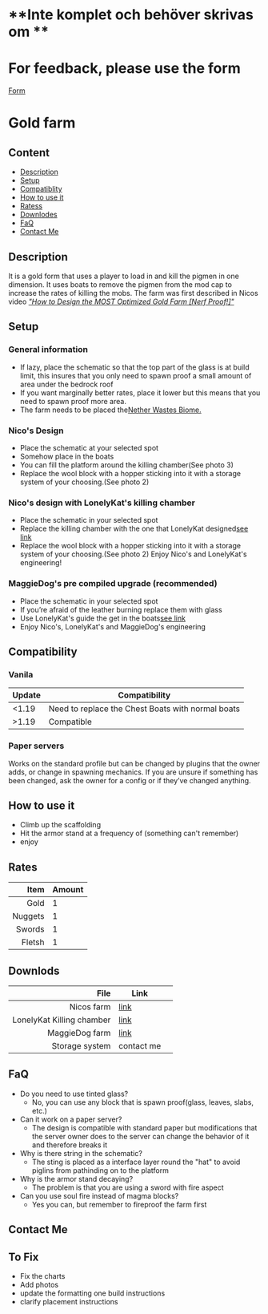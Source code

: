 # **Inte komplet och behöver skrivas om **

# For feedback, please use the form

[Form](https://docs.google.com/forms/d/e/1FAIpQLSekAFAJUajBmffwR9o_1agXmcySfF0EH6NJD8WMmezmmFVdjw/viewform?usp=sharing)

# Gold farm

## Content

- [Description]()
- [Setup](https://Caspian.rosengren.nu/Mincraft/GoldFarm/Guid/#setup)
- [Compatiblity](https://Caspian.rosengren.nu/Mincraft/GoldFarm/Guid/#compatibility)
- [How to use it](https://Caspian.rosengren.nu/Mincraft/GoldFarm/Guid/#how-to-use-it)
- [Ratess](https://Caspian.rosengren.nu/Mincraft/GoldFarm/Guid/#rates)
- [Downlodes](https://Caspian.rosengren.nu/Mincraft/GoldFarm/Guid/#downloads)
- [FaQ](https://Caspian.rosengren.nu/Mincraft/GoldFarm/Guid/#faq)
- [Contact Me](https://Caspian.rosengren.nu/Mincraft/GoldFarm/Guid/#contact-me)

## Description

It is a gold form that uses a player to load in and kill the pigmen in one dimension.
It uses boats to remove the pigmen from the mod cap to increase the rates of killing the mobs.
The farm was first described in Nicos video [*"How to Design the MOST Optimized Gold Farm [Nerf Proof!]"*](https://www.youtube.com/watch?v=nTSFuNXbjqo)

## Setup

### General information

- If lazy, place the schematic so that the top part of the glass is at build limit, this insures that you only need to spawn proof a small amount of area under the bedrock roof
- If you want marginally better rates, place it lower but this means that you need to spawn proof more area.
- The farm needs to be placed the[Nether Wastes Biome.](https://minecraft.wiki/w/Nether_Wastes)

### Nico's Design

- Place the schematic at your selected spot
- Somehow place in the boats
- You can fill the platform around the killing chamber(See photo 3)
- Replace the wool block with a hopper sticking into it with a storage system of your choosing.(See photo 2)

### Nico's design with LonelyKat's killing chamber

- Place the schematic in your selected spot
- Replace the killing chamber with the one that LonelyKat designed[see link](https://youtu.be/GN_RV3ush94)
- Replace the wool block with a hopper sticking into it with a storage system of your choosing.(See photo 2)
  Enjoy Nico's and LonelyKat's engineering!

### MaggieDog's pre compiled upgrade (recommended)

- Place the schematic in your selected spot
- If you’re afraid of the leather burning replace them with glass
- Use LonelyKat's guide the get in the boats[see link](https://youtu.be/GN_RV3ush94)
- Enjoy Nico's, LonelyKat's and MaggieDog's engineering

## Compatibility

### Vanila

| Update | Compatibility                                     |
| ------ | ------------------------------------------------- |
| <1.19  | Need to replace the Chest Boats with normal boats |
| >1.19  | Compatible                                        |

### Paper servers

Works on the standard profile but can be changed by plugins that the owner adds, or change in spawning mechanics. If you are unsure if something has been changed, ask the owner for a config or if they’ve changed anything.

## How to use it

- Climb up the scaffolding
- Hit the armor stand at a frequency of (something can't remember)
- enjoy

## Rates

|    Item | Amount |
| ------: | ------ |
|    Gold | 1      |
| Nuggets | 1      |
|  Swords | 1      |
|  Fletsh | 1      |

## Downlods

|                      File | Link                                                                                                     |   |
| ------------------------: | -------------------------------------------------------------------------------------------------------- | - |
|                Nicos farm | [link](https://Caspian.rosengren.nu/Mincraft/GoldFarm/NIL_Auto-Opti_Gold_Farm.litematic)                    |   |
| LonelyKat Killing chamber | [link](https://Caspian.rosengren.nu/Mincraft/GoldFarm/4_way_boat_looting_collection.litematic)              |   |
|            MaggieDog farm | [link](https://Caspian.rosengren.nu/Mincraft/GoldFarm/NIL_Auto-Opti_Gold_Farm_MD's_cheap_version.litematic) |   |
|            Storage system | contact me                                                                                               |   |

## FaQ

- Do you need to use tinted glass?
  - No, you can use any block that is spawn proof(glass, leaves, slabs, etc.)
- Can it work on a paper server?
  - The design is compatible with standard paper but modifications that the server owner does to the server can change the behavior of it and therefore breaks it
- Why is there string in the schematic?
  - The sting is placed as a interface layer round the "hat" to avoid piglins from pathinding on to the platform
- Why is the armor stand decaying?
  - The problem is that you are using a sword with fire aspect
- Can you use soul fire instead of magma blocks?
  - Yes you can, but remember to fireproof the farm first

## Contact Me

## To Fix

- Fix the charts
- Add photos
- update the formatting one build instructions
- clarify placement instructions

